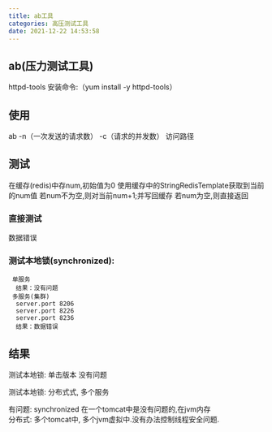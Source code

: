 ```yaml
---
title: ab工具
categories: 高压测试工具
date: 2021-12-22 14:53:58
---
```



## ab(压力测试工具)
httpd-tools
安装命令:（yum install -y httpd-tools）

## 使用
ab  -n（一次发送的请求数）  -c（请求的并发数） 访问路径

## 测试
在缓存(redis)中存num,初始值为0
使用缓存中的StringRedisTemplate获取到当前的num值
若num不为空,则对当前num+1;并写回缓存
若num为空,则直接返回
### 直接测试
  数据错误
### 测试本地锁(synchronized):
     单服务  
      结果：没有问题
     多服务(集群) 
      server.port 8206
      server.port 8226
      server.port 8236 
      结果：数据错误

## 结果
测试本地锁: 单击版本  没有问题

测试本地锁: 分布式式, 多个服务
        
有问题: synchronized 在一个tomcat中是没有问题的,在jvm内存  
   分布式:  多个tomcat中,  多个jvm虚拟中.没有办法控制线程安全问题.